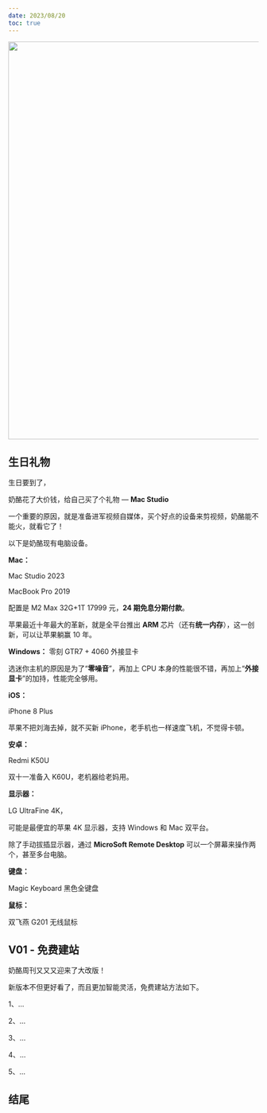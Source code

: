 ```yaml
---
date: 2023/08/20
toc: true
---
```






<img src="https://image.baidu.com/search/down?url=https://tvax1.sinaimg.cn/large/7a6a15d5gy1hh36aqjfb4j21r014g7hh.jpg" width="800" />





## 生日礼物



生日要到了，

奶酪花了大价钱，给自己买了个礼物 — **Mac Studio**

一个重要的原因，就是准备进军视频自媒体，买个好点的设备来剪视频，奶酪能不能火，就看它了！



以下是奶酪现有电脑设备。



**Mac：**

Mac Studio 2023

MacBook Pro 2019



配置是 M2 Max 32G+1T 17999 元，**24 期免息分期付款**。

苹果最近十年最大的革新，就是全平台推出 **ARM** 芯片（还有**统一内存**），这一创新，可以让苹果躺赢 10 年。



**Windows：**
零刻 GTR7 + 4060 外接显卡



选迷你主机的原因是为了“**零噪音**”，再加上 CPU 本身的性能很不错，再加上“**外接显卡**”的加持，性能完全够用。



**iOS：**

iPhone 8 Plus

苹果不把刘海去掉，就不买新 iPhone，老手机也一样速度飞机，不觉得卡顿。



**安卓：**

Redmi K50U

双十一准备入 K60U，老机器给老妈用。



**显示器：**

LG UltraFine 4K，

可能是最便宜的苹果 4K 显示器，支持 Windows 和 Mac 双平台。

除了手动拔插显示器，通过 **MicroSoft Remote Desktop** 可以一个屏幕来操作两个，甚至多台电脑。



**键盘：**

Magic Keyboard 黑色全键盘



**鼠标：**

双飞燕 G201 无线鼠标









## V01 - 免费建站



奶酪周刊又又又迎来了大改版！



新版本不但更好看了，而且更加智能灵活，免费建站方法如下。





1、...



2、...



3、...



4、...



5、...











## 结尾







